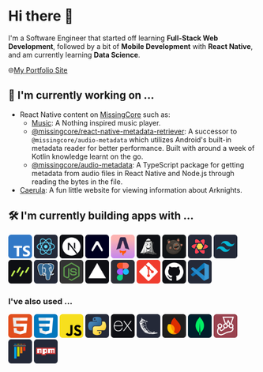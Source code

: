 # Hi there 👋

I'm a Software Engineer that started off learning **Full-Stack Web Development**, followed by a bit of **Mobile Development** with **React Native**, and am currently learning **Data Science**.

🌐[My Portfolio Site](https://www.cyanchill.com/)

## 🔭 I'm currently working on ...

- React Native content on [MissingCore](https://github.com/MissingCore) such as:
  - [Music](https://github.com/MissingCore/Music): A Nothing inspired music player.
  - [@missingcore/react-native-metadata-retriever](https://github.com/MissingCore/react-native-metadata-retriever): A successor to `@missingcore/audio-metadata` which utilizes Android's built-in metadata reader for better performance. Built with around a week of Kotlin knowledge learnt on the go.
  - [@missingcore/audio-metadata](https://github.com/MissingCore/audio-metadata): A TypeScript package for getting metadata from audio files in React Native and Node.js through reading the bytes in the file.
- [Caerula](https://github.com/cyanChill/Caerula): A fun little website for viewing information about Arknights.

## 🛠️ I'm currently building apps with ...

[<img src="./assets/TypeScript.png" alt="TypeScript — Programming Language" width="48" />](https://www.typescriptlang.org/)
[<img src="./assets/React.png" alt="React — Front-end Web & Native UI Library" width="48" />](https://react.dev/)
[<img src="./assets/Next.js.png" alt="Next.js — Web Development Framework" width="48" />](https://nextjs.org/)
[<img src="./assets/Expo.png" alt="Expo — Universal Native Apps Framework" width="48" />](https://expo.dev/)
[<img src="./assets/Astro.png" alt="Astro — Web Framework for Content-Driven Websites." width="48" />](https://astro.build/)
[<img src="./assets/Jotai.png" alt="Jotai — Primitive & Flexible State Management" width="48" />](https://jotai.org/)
[<img src="./assets/Zustand.png" alt="Zustand — Bare necessities for State Management in React" width="48" />](https://zustand.docs.pmnd.rs/)
[<img src="./assets/React Query.png" alt="React Query — Asynchronous State Manager" width="48" />](https://tanstack.com/query/latest)
[<img src="./assets/Tailwind CSS.png" alt="Tailwind CSS — CSS Framework" width="48" />](https://tailwindcss.com/)
[<img src="./assets/Drizzle.png" alt="Drizzle — TypeScript ORM" width="48" />](https://orm.drizzle.team/)
[<img src="./assets/PostgreSQL.png" alt="PostgreSQL — Relational Database" width="48" />](https://postgresql.org/)
[<img src="./assets/Node.js.png" alt="Node.js — JavaScript Runtime Environment" width="48" />](https://nodejs.org/)
[<img src="./assets/Vercel.png" alt="Vercel — Cloud Platform" width="48" />](https://vercel.com/)
[<img src="./assets/Figma.png" alt="Figma — Design Tool" width="48" />](https://figma.com/)
[<img src="./assets/Git.png" alt="Git — Version Control System" width="48" />](https://git-scm.com/)
[<img src="./assets/GitHub.png" alt="GitHub" width="48" />](https://github.com/)
[<img src="./assets/VSCode.png" alt="Visual Studio Code" width="48" />](https://code.visualstudio.com/)

### I've also used ...

[<img src="./assets/HTML.png" alt="Hypertext Markup Language" width="48" />](https://developer.mozilla.org/en-US/docs/Web/HTML)
[<img src="./assets/CSS.png" alt="Cascading Style Sheets" width="48" />](https://developer.mozilla.org/en-US/docs/Web/CSS)
[<img src="./assets/JavaScript.png" alt="JavaScript — Programming Language" width="48" />](https://developer.mozilla.org/en-US/docs/Web/JavaScript)
[<img src="./assets/Python.png" alt="Python — Programming Language" width="48" />](https://www.python.org/)
[<img src="./assets/Express.png" alt="Express — Back-end Web Framework" width="48" />](https://expressjs.com/)
[<img src="./assets/Flask.png" alt="Flask — Micro Web Framework" width="48" />](https://flask.palletsprojects.com/)
[<img src="./assets/Firebase.png" alt="Firebase — Non-Relational Database" width="48" />](https://firebase.google.com/)
[<img src="./assets/MongoDB.png" alt="MongoDB — Non-Relational Database" width="48" />](https://www.mongodb.com/)
[<img src="./assets/Jest.png" alt="Jest — JavaScript Testing Framework" width="48" />](https://jestjs.io/)
[<img src="./assets/Pytest.png" alt="Pytest — Python Testing Framework" width="48" />](https://docs.pytest.org/)
[<img src="./assets/Npm.png" alt="Node Package Manager" width="48" />](https://www.npmjs.com/)

<!--
## 📊 My Github Stats

<div align="center">
  <span>
    <img
         alt="cyanChill's Github Stats"
         src="https://github-readme-stats.vercel.app/api?username=cyanChill&show_icons=true&count_private=true&theme=jolly&hide_border=true"
         height="175"
     />
  </span>
  <span>
    <img
         alt="cyanChill's Top Languages"
         src="https://github-readme-stats.vercel.app/api/top-langs/?username=cyanChill&exclude_repo=github-readme-stats&langs_count=8&count_private=true&layout=compact&theme=jolly&hide_border=true"
         height="175"
         />
  </span>
  <br/>
  <b>Note:</b> Top languages is only a metric of the languages my public code consists of and doesn't reflect experience or skill level.
</div>

-->
